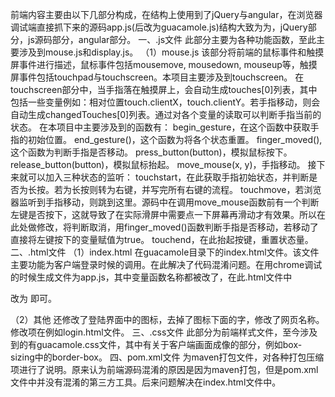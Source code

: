 前端内容主要由以下几部分构成，在结构上使用到了jQuery与angular，在浏览器调试端直接抓下来的源码app.js(后改为guacamole.js)结构大致为为，jQuery部分，js源码部分，angular部分。
一、.js文件
此部分主要为各种功能函数，至此主要涉及到mouse.js和display.js。
（1）mouse.js
该部分将前端的鼠标事件和触摸屏事件进行描述，鼠标事件包括mousemove, mousedown, mouseup等，触摸屏事件包括touchpad与touchscreen。本项目主要涉及到touchscreen。
在touchscreen部分中，当手指落在触摸屏上，会自动生成touches[0]列表，其中包括一些变量例如：相对位置touch.clientX，touch.clientY。若手指移动，则会自动生成changedTouches[0]列表。通过对各个变量的读取可以判断手指当前的状态。
在本项目中主要涉及到的函数有：
begin_gesture，在这个函数中获取手指的初始位置。
end_gesture()，这个函数为将各个状态重置。
finger_moved(), 这个函数为判断手指是否移动。
press_button(button)，模拟鼠标按下。
release_button(button)，模拟鼠标抬起。
move_mouse(x, y)，手指移动。
接下来就可以加入三种状态的监听：
touchstart，在此获取手指初始状态，并判断是否为长按。若为长按则转为右键，并写完所有右键的流程。
touchmove，若浏览器监听到手指移动，则跳到这里。源码中在调用move_mouse函数前有一个判断左键是否按下，这就导致了在实际滑屏中需要点一下屏幕再滑动才有效果。所以在此处做修改，将判断取消，用finger_moved()函数判断手指是否移动，若移动了直接将左键按下的变量赋值为true。
touchend，在此抬起按键，重置状态量。
二、.html文件
（1）index.html
在guacamole目录下的index.html文件。该文件主要功能为客户端登录时候的调用。在此解决了代码混淆问题。在用chrome调试的时候生成文件为app.js，其中变量函数名称都被改了，在此.html文件中
<script type="text/javascript" src="app.js?v=${project.version}"></script> 改为
<script type="text/javascript" src="guacamole.js"></script> 即可。
（2）其他
还修改了登陆界面中的图标，去掉了图标下面的字，修改了网页名称。
修改项在例如login.html文件。
三、.css文件
   此部分为前端样式文件，至今涉及到的有guacamole.css文件，其中有关于客户端画面成像的部分，例如box-sizing中的border-box。
四、pom.xml文件
    为maven打包文件，对各种打包压缩项进行了说明。原来认为前端源码混淆的原因是因为maven打包，但是pom.xml文件中并没有混淆的第三方工具。后来问题解决在index.html文件中。
